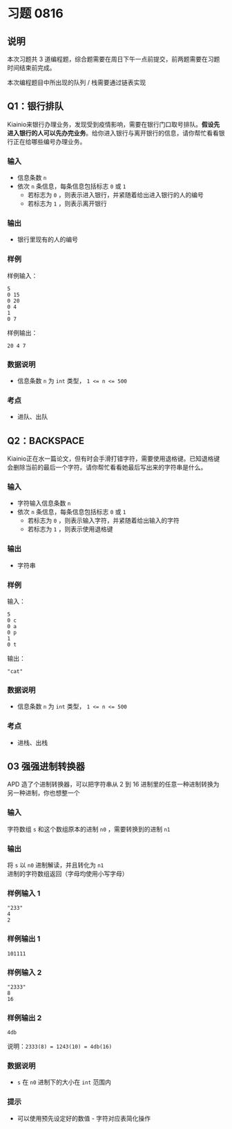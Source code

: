 # 习题 0816

## 说明

本次习题共 3 道编程题，综合题需要在周日下午一点前提交，前两题需要在习题时间结束前完成。

本次编程题目中所出现的队列 / 栈需要通过链表实现

## Q1：银行排队

Kiainio来银行办理业务，发现受到疫情影响，需要在银行门口取号排队。**假设先进入银行的人可以先办完业务**。给你进入银行与离开银行的信息，请你帮忙看看银行正在给哪些编号办理业务。

### 输入

- 信息条数 `n`
- 依次 `n` 条信息，每条信息包括标志 `0` 或 `1`
  - 若标志为 `0` ，则表示进入银行，并紧随着给出进入银行的人的编号
  - 若标志为 `1` ，则表示离开银行

### 输出

- 银行里现有的人的编号

### 样例

样例输入：

```
5
0 15
0 20
0 4
1
0 7
```

样例输出：

```
20 4 7
```

### 数据说明

- 信息条数 `n` 为 `int` 类型， `1 <= n <= 500`

### 考点

- 进队、出队

## Q2：BACKSPACE

Kiainio正在水一篇论文，但有时会手滑打错字符，需要使用退格键。已知退格键会删除当前的最后一个字符。请你帮忙看看她最后写出来的字符串是什么。

### 输入

- 字符输入信息条数 `n`
- 依次 `n` 条信息，每条信息包括标志 `0` 或 `1`
  - 若标志为 `0` ，则表示输入字符，并紧随着给出输入的字符
  - 若标志为 `1` ，则表示使用退格键

### 输出

- 字符串

### 样例

输入：

```
5
0 c
0 a
0 p
1
0 t
```

输出：

```
"cat"
```

### 数据说明

- 信息条数 `n` 为 `int` 类型， `1 <= n <= 500`

### 考点

- 进栈、出栈

## 03 强强进制转换器

APD 造了个进制转换器，可以把字符串从 2 到 16 进制里的任意一种进制转换为另一种进制，你也想整一个

### 输入

字符数组 `s` 和这个数组原本的进制 `n0` ，需要转换到的进制 `n1`

###  输出

将 `s` 以 `n0` 进制解读，并且转化为 `n1` 进制的字符数组返回（字母均使用小写字母）

### 样例输入 1

```
"233"
4
2
```

### 样例输出 1

```
101111
```

### 样例输入 2

```
"2333"
8
16
```

### 样例输出 2

```
4db
```

说明：`2333(8) = 1243(10) = 4db(16)`

### 数据说明

- `s` 在 `n0` 进制下的大小在 `int` 范围内

### 提示

- 可以使用预先设定好的数值 - 字符对应表简化操作